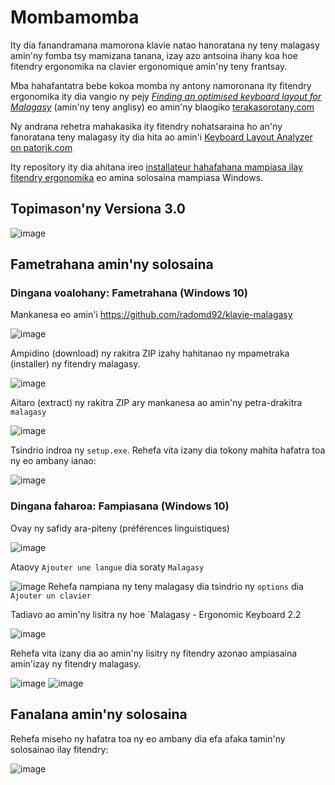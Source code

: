 # Mombamomba

Ity dia fanandramana mamorona klavie natao hanoratana ny teny malagasy amin'ny fomba tsy mamizana tanana, izay azo antsoina ihany koa hoe fitendry ergonomika na clavier ergonomique amin'ny teny frantsay.

Mba hahafantatra bebe kokoa momba ny antony namoronana ity fitendry ergonomika ity dia vangio ny pejy [*Finding an optimised keyboard layout for Malagasy*](https://www.terakasorotany.com/?p=360) (amin'ny teny anglisy) eo amin'ny blaogiko [terakasorotany.com](https://www.terakasorotany.com)

Ny andrana rehetra mahakasika ity fitendry nohatsaraina ho an'ny fanoratana teny malagasy ity dia hita ao amin'i [Keyboard Layout Analyzer on patorjk.com](http://patorjk.com/keyboard-layout-analyzer/#/main)

Ity repository ity dia ahitana ireo [installateur hahafahana mampiasa ilay fitendry ergonomika](https://github.com/radomd92/klavie-malagasy/tree/master/malagasy) eo amina solosaina mampiasa Windows.

## Topimason'ny Versiona 3.0

![image](https://github.com/user-attachments/assets/a7c602e3-a921-4db0-b2df-90fa3125a46d)


## Fametrahana amin'ny solosaina

### Dingana voalohany: Fametrahana (Windows 10)
Mankanesa eo amin'i https://github.com/radomd92/klavie-malagasy

![image](https://github.com/user-attachments/assets/a102c0a5-af92-4803-bb4d-bbc96e704c82)

Ampidino (download) ny rakitra ZIP izahy hahitanao ny mpametraka (installer) ny fitendry malagasy.

![image](https://github.com/user-attachments/assets/35de8c51-ebd7-4a9a-8bbe-121feeae268b)

Aitaro (extract) ny rakitra ZIP ary mankanesa ao amin'ny petra-drakitra `malagasy`

![image](https://github.com/user-attachments/assets/6fa1f79a-9588-4407-9bd3-ec97cc3353dd)

Tsindrio indroa ny `setup.exe`. Rehefa vita izany dia tokony mahita hafatra toa ny eo ambany ianao:

![image](https://github.com/user-attachments/assets/9a5807b2-c3fa-4f5b-a521-bcde539ee7bd)

### Dingana faharoa: Fampiasana (Windows 10)

Ovay ny safidy ara-piteny (préférences linguistiques)

![image](https://github.com/user-attachments/assets/dbd6ea10-47e3-42d3-bc42-ce6fef3f0725)

Ataovy `Ajouter une langue` dia soraty `Malagasy`

![image](https://github.com/user-attachments/assets/103fe6e4-78f9-47b7-9640-a59cfcacd279)
Rehefa nampiana ny teny malagasy dia tsindrio ny `options` dia `Ajouter un clavier`

Tadiavo ao amin'ny lisitra ny hoe `Malagasy - Ergonomic Keyboard 2.2

![image](https://github.com/user-attachments/assets/6eedabed-3557-4609-9cd0-334a9113fbd7)

Rehefa vita izany dia ao amin'ny lisitry ny fitendry azonao ampiasaina amin'izay ny fitendry malagasy.

![image](https://github.com/user-attachments/assets/a4682e0c-aff8-4ff4-b98b-2a6a1f911e4f)
![image](https://github.com/user-attachments/assets/814e9812-eb2b-4e03-a8de-98eb51aa9d55)


## Fanalana amin'ny solosaina

Rehefa miseho ny hafatra toa ny eo ambany dia efa afaka tamin'ny solosainao ilay fitendry:

![image](https://github.com/user-attachments/assets/2d3961d8-56d6-436b-8b00-5f5d3741bcd3)

